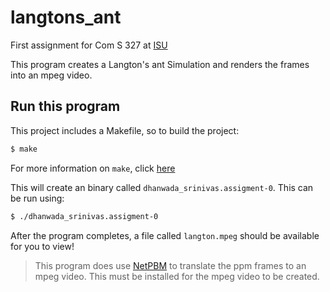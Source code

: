 # langtons_ant
First assignment for Com S 327 at [ISU](https://www.iastate.edu)

This program creates a Langton's ant Simulation and renders the frames into an
mpeg video.

## Run this program

This project includes a Makefile, so to build the project:
```bash
$ make
```
For more information on `make`, click [here](https://www.gnu.org/software/make/)

This will create an binary called `dhanwada_srinivas.assigment-0`. This can be 
run using:
```bash
$ ./dhanwada_srinivas.assigment-0
```

After the program completes, a file called `langton.mpeg` should be 
available for you to view!

> This program does use [NetPBM](http://netpbm.sourceforge.net) to translate 
> the ppm frames to an mpeg video.  This must be installed for the mpeg video 
> to be created.
